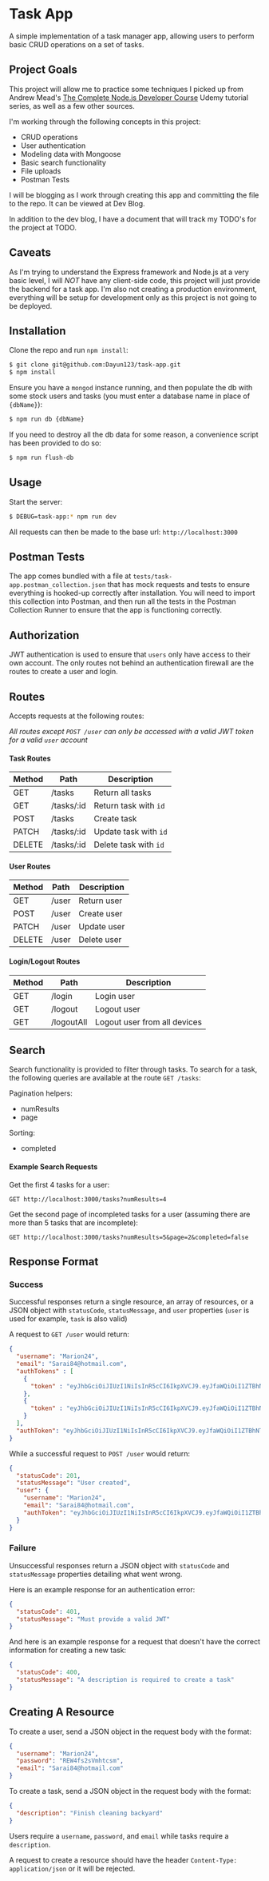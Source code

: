 # Task App

A simple implementation of a task manager app, allowing users to perform basic CRUD operations on a set of tasks.

## Project Goals

This project will allow me to practice some techniques I picked up from Andrew Mead's [The Complete Node.js Developer Course](https://www.udemy.com/course/the-complete-nodejs-developer-course-2/) Udemy tutorial series, as well as a few other sources.

I'm working through the following concepts in this project:

- CRUD operations
- User authentication
- Modeling data with Mongoose
- Basic search functionality
- File uploads
- Postman Tests

I will be blogging as I work through creating this app and committing the file to the repo. It can be viewed at Dev Blog.

In addition to the dev blog, I have a document that will track my TODO's for the project at TODO.

## Caveats

As I'm trying to understand the Express framework and Node.js at a very basic level, I will *NOT* have any client-side code, this project will just provide the backend for a task app. I'm also not creating a production environment, everything will be setup for development only as this project is not going to be deployed.

## Installation

Clone the repo and run `npm install`:

```bash
$ git clone git@github.com:Dayun123/task-app.git
$ npm install
```

Ensure you have a `mongod` instance running, and then populate the db with some stock users and tasks (you must enter a database name in place of `{dbName}`):

```bash
$ npm run db {dbName}
```

If you need to destroy all the db data for some reason, a convenience script has been provided to do so:

```bash
$ npm run flush-db
```

## Usage

Start the server:

```bash
$ DEBUG=task-app:* npm run dev
```

All requests can then be made to the base url: `http://localhost:3000`

## Postman Tests

The app comes bundled with a file at `tests/task-app.postman_collection.json` that has mock requests and tests to ensure everything is hooked-up correctly after installation. You will need to import this collection into Postman, and then run all the tests in the Postman Collection Runner to ensure that the app is functioning correctly.

## Authorization

JWT authentication is used to ensure that `users` only have access to their own account. The only routes not behind an authentication firewall are the routes to create a user and login.

## Routes

Accepts requests at the following routes:

*All routes except `POST /user` can only be accessed with a valid JWT token for a valid `user` account*

#### Task Routes

|  Method | Path       | Description           |
| --------| -----------| ----------------------|
| GET     | /tasks     | Return all tasks      |
| GET     | /tasks/:id | Return task with `id` |
| POST    | /tasks     | Create task           |
| PATCH   | /tasks/:id | Update task with `id` |
| DELETE  | /tasks/:id | Delete task with `id` |

#### User Routes

|  Method | Path  | Description   |
| --------| ------| --------------|
| GET     | /user | Return user   |
| POST    | /user | Create user   |
| PATCH   | /user | Update user   |
| DELETE  | /user | Delete user   |

#### Login/Logout Routes

|  Method | Path       | Description                  |
| --------| -----------| -----------------------------|
| GET     | /login     | Login user                   |
| GET     | /logout    | Logout user                  |
| GET     | /logoutAll | Logout user from all devices |

## Search

Search functionality is provided to filter through tasks. To search for a task, the following queries are available at the route `GET /tasks`:

Pagination helpers:

- numResults
- page

Sorting:

- completed

#### Example Search Requests

Get the first 4 tasks for a user:

`GET http://localhost:3000/tasks?numResults=4`

Get the second page of incompleted tasks for a user (assuming there are more than 5 tasks that are incomplete): 

`GET http://localhost:3000/tasks?numResults=5&page=2&completed=false`

## Response Format

### Success

Successful responses return a single resource, an array of resources, or a JSON object with `statusCode`, `statusMessage`, and `user` properties (`user` is used for example, `task` is also valid)

A request to `GET /user` would return:

```json
{
  "username": "Marion24",
  "email": "Sarai84@hotmail.com",
  "authTokens" : [
    {
      "token" : "eyJhbGciOiJIUzI1NiIsInR5cCI6IkpXVCJ9.eyJfaWQiOiI1ZTBhNTc0MTRkYzMzNTE5OTkxOTc4ZGYiLCJpYXQiOjE1Nzc3MzYwMTJ9.31NS7NSLZHHxKZSv5-HjbdngMVdLkBqtemh3j-8cpzI"
    },
    {
      "token" : "eyJhbGciOiJIUzI1NiIsInR5cCI6IkpXVCJ9.eyJfaWQiOiI1ZTBhNTc0MTRkYzMzNTE5OTkxOTc4ZGYiLCJpYXQiOjE1Nzc3MzYwMTN9.nztHqs9D68jHcmIHHMfNs37hwhmcaFz_GpHNyrb0pck"
    }
  ],
  "authToken": "eyJhbGciOiJIUzI1NiIsInR5cCI6IkpXVCJ9.eyJfaWQiOiI1ZTBhNTc0MTRkYzMzNTE5OTkxOTc4ZGYiLCJpYXQiOjE1Nzc3MzYwMTN9.nztHqs9D68jHcmIHHMfNs37hwhmcaFz_GpHNyrb0pck"
}
```

While a successful request to `POST /user` would return:

```json
{
  "statusCode": 201,
  "statusMessage": "User created",
  "user": {
    "username": "Marion24",
    "email": "Sarai84@hotmail.com",
    "authToken": "eyJhbGciOiJIUzI1NiIsInR5cCI6IkpXVCJ9.eyJfaWQiOiI1ZTBhNTc0MTRkYzMzNTE5OTkxOTc4ZGYiLCJpYXQiOjE1Nzc3MzYwMTN9.nztHqs9D68jHcmIHHMfNs37hwhmcaFz_GpHNyrb0pck"
  }
}
```

### Failure

Unsuccessful responses return a JSON object with `statusCode` and `statusMessage` properties detailing what went wrong.

Here is an example response for an authentication error:

```json
{
  "statusCode": 401,
  "statusMessage": "Must provide a valid JWT"
}
```

And here is an example response for a request that doesn't have the correct information for creating a new task:

```json
{
  "statusCode": 400,
  "statusMessage": "A description is required to create a task"
}
```

## Creating A Resource

To create a user, send a JSON object in the request body with the format:

```json
{
  "username": "Marion24",
  "password": "REW4fs2sVmhtcsm",
  "email": "Sarai84@hotmail.com"
}
```

To create a task, send a JSON object in the request body with the format:

```json
{
  "description": "Finish cleaning backyard"
}
```

Users require a `username`, `password`, and `email` while tasks require a `description`.

A request to create a resource should have the header `Content-Type: application/json` or it will be rejected.